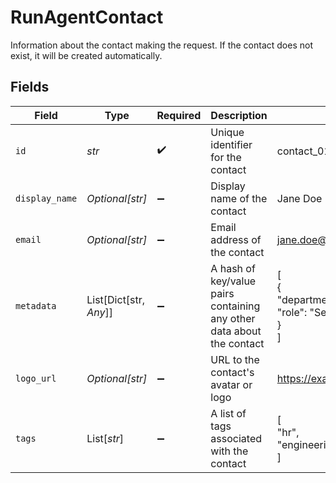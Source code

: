 # RunAgentContact

Information about the contact making the request. If the contact does not exist, it will be created automatically.


## Fields

| Field                                                                 | Type                                                                  | Required                                                              | Description                                                           | Example                                                               |
| --------------------------------------------------------------------- | --------------------------------------------------------------------- | --------------------------------------------------------------------- | --------------------------------------------------------------------- | --------------------------------------------------------------------- |
| `id`                                                                  | *str*                                                                 | :heavy_check_mark:                                                    | Unique identifier for the contact                                     | contact_01ARZ3NDEKTSV4RRFFQ69G5FAV                                    |
| `display_name`                                                        | *Optional[str]*                                                       | :heavy_minus_sign:                                                    | Display name of the contact                                           | Jane Doe                                                              |
| `email`                                                               | *Optional[str]*                                                       | :heavy_minus_sign:                                                    | Email address of the contact                                          | jane.doe@example.com                                                  |
| `metadata`                                                            | List[Dict[str, *Any*]]                                                | :heavy_minus_sign:                                                    | A hash of key/value pairs containing any other data about the contact | [<br/>{<br/>"department": "Engineering",<br/>"role": "Senior Developer"<br/>}<br/>] |
| `logo_url`                                                            | *Optional[str]*                                                       | :heavy_minus_sign:                                                    | URL to the contact's avatar or logo                                   | https://example.com/avatars/jane-doe.jpg                              |
| `tags`                                                                | List[*str*]                                                           | :heavy_minus_sign:                                                    | A list of tags associated with the contact                            | [<br/>"hr",<br/>"engineering"<br/>]                                   |